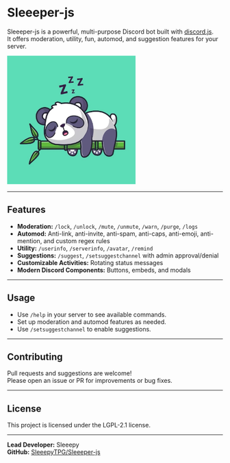 # Sleeeper-js

Sleeeper-js is a powerful, multi-purpose Discord bot built with [discord.js](https://discord.js.org/).  
It offers moderation, utility, fun, automod, and suggestion features for your server.

<img src="assets/sleeeper.jpg" width="300">

---

## Features

- **Moderation:** `/lock`, `/unlock`, `/mute`, `/unmute`, `/warn`, `/purge`, `/logs`
- **Automod:** Anti-link, anti-invite, anti-spam, anti-caps, anti-emoji, anti-mention, and custom regex rules
- **Utility:** `/userinfo`, `/serverinfo`, `/avatar`, `/remind`
- **Suggestions:** `/suggest`, `/setsuggestchannel` with admin approval/denial
- **Customizable Activities:** Rotating status messages
- **Modern Discord Components:** Buttons, embeds, and modals

---

## Usage

- Use `/help` in your server to see available commands.
- Set up moderation and automod features as needed.
- Use `/setsuggestchannel` to enable suggestions.

---

## Contributing

Pull requests and suggestions are welcome!  
Please open an issue or PR for improvements or bug fixes.

---

## License

This project is licensed under the LGPL-2.1 license.

---

**Lead Developer:** Sleeepy  
**GitHub:** [SleeepyTPG/Sleeeper-js](https://github.com/SleeepyTPG/Sleeeper-js)
